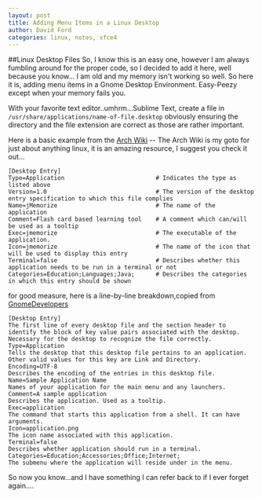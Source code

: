 ```yaml
---
layout: post
title: Adding Menu Items in a Linux Desktop
author: David Ford
categories: linux, notes, xfce4
---
```


##Linux Desktop Files
So, I know this is an easy one, however I am always fumbling around for the proper code, so I decided to add it here, well because you know...
I am old and my memory isn't working so well. So here it is, adding menu items in a Gnome Desktop Environment. Easy-Peezy except when 
your memory fails you.

With your favorite text editor..umhrm...Sublime Text, create a file in `/usr/share/applications/name-of-file.desktop` obviously ensuring the directory and the file extension are correct as those are rather important.

Here is a basic example from the [Arch Wiki](https://wiki.archlinux.org/index.php/Desktop_Entries) -- The Arch Wiki is my goto for just about anything linux, it is an amazing resource, I suggest you check it out...

~~~~
[Desktop Entry]
Type=Application                          # Indicates the type as listed above
Version=1.0                               # The version of the desktop entry specification to which this file complies
Name=jMemorize                            # The name of the application
Comment=Flash card based learning tool    # A comment which can/will be used as a tooltip
Exec=jmemorize                            # The executable of the application.
Icon=jmemorize                            # The name of the icon that will be used to display this entry
Terminal=false                            # Describes whether this application needs to be run in a terminal or not
Categories=Education;Languages;Java;      # Describes the categories in which this entry should be shown
~~~~

for good measure, here is a line-by-line breakdown,copied from [GnomeDevelopers](https://developer.gnome.org/integration-guide/stable/desktop-files.html.en)
~~~~
[Desktop Entry]
The first line of every desktop file and the section header to identify the block of key value pairs associated with the desktop. Necessary for the desktop to recognize the file correctly.
Type=Application
Tells the desktop that this desktop file pertains to an application. Other valid values for this key are Link and Directory.
Encoding=UTF-8
Describes the encoding of the entries in this desktop file.
Name=Sample Application Name
Names of your application for the main menu and any launchers.
Comment=A sample application
Describes the application. Used as a tooltip.
Exec=application
The command that starts this application from a shell. It can have arguments.
Icon=application.png
The icon name associated with this application.
Terminal=false
Describes whether application should run in a terminal.
Categories=Education;Accessories;Office;Internet;
The submenu where the application will reside under in the menu.
~~~~

So now you know...and I have something I can refer back to if I ever forget again....

